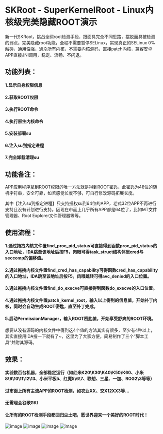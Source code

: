 # SKRoot - SuperKernelRoot - Linux内核级完美隐藏ROOT演示
新一代SKRoot，挑战全网root检测手段，跟面具完全不同思路，摆脱面具被检测的弱点，完美隐藏root功能，全程不需要暂停SELinux，实现真正的SELinux  0%触碰，通用性强，通杀所有内核，不需要内核源码，直接patch内核，兼容安卓APP直接JNI调用，稳定、流畅、不闪退。
## 功能列表：
#### 1.显示自身权限信息
#### 2.获取ROOT权限
#### 3.执行ROOT命令
#### 4.执行原生内核命令
#### 5.安装部署su
#### 6.注入su到指定进程
#### 7.完全卸载清理su

## 功能备注：
APP应用程序拿到ROOT权限的唯一方法就是得到ROOT密匙，此密匙为48位的随机字符串，安全可靠，如若感觉长度不够，可自行修改源码拓展长度。

其中【注入su到指定进程】只支持授权su到64位的APP，老式32位APP不再进行支持且没有计划进行支持，因现在市面上几乎所有APP都是64位了，比如MT文件管理器、Root Explorer文件管理器等等。

## 使用流程：
#### 1.通过拖拽内核文件置find_proc_pid_status可直接得到函数proc_pid_status的入口地址，IDA跳至该地址后按F5，肉眼可得task_struct结构体里cred与seccomp的偏移值。
#### 2.通过拖拽内核文件置find_cred_has_capability可得函数cred_has_capability的入口地址，IDA跳至该地址后按F5，肉眼跳转可得avc_denied的入口位置。
#### 3.通过拖拽内核文件置find_do_execve可直接得到函数do_execve的入口位置。
#### 4.通过拖拽内核文件置patch_kernel_root，输入以上得到的信息值，开始补丁内核，同时会自动生成ROOT密匙，直至补丁完成。
#### 5.启动PermissionManager，输入ROOT密匙值，开始享受舒爽的ROOT环境。

想要从没有源码的内核文件中得到这4个值的方法其实有很多，至少有4种以上，其实直接用IDA搜一下就有了~，这里为了大家方便，简易制作了三个“脚本工具”并附其源码。

 
## 效果：
#### 实验数百台机器，全部稳定运行（如红米K20\K30\K40\K50\K60、小米8\9\10\11\12\13、小米平板5、红魔5\6\7、联想、三星、一加、ROG2\3等等）
#### 过市面上所有主流APP的ROOT检测，如农业XX、交X12XX3等...
#### 无需理会谷歌GKI
#### 让所有的ROOT检测手段都回归尘土吧，愿世界迎来一个美好的ROOT时代！

![image](https://github.com/abcz316/linuxKernelRoot/blob/master/ScreenCap/1.png)
![image](https://github.com/abcz316/linuxKernelRoot/blob/master/ScreenCap/2.png)
![image](https://github.com/abcz316/linuxKernelRoot/blob/master/ScreenCap/3.png)
![image](https://github.com/abcz316/linuxKernelRoot/blob/master/ScreenCap/4.png)
